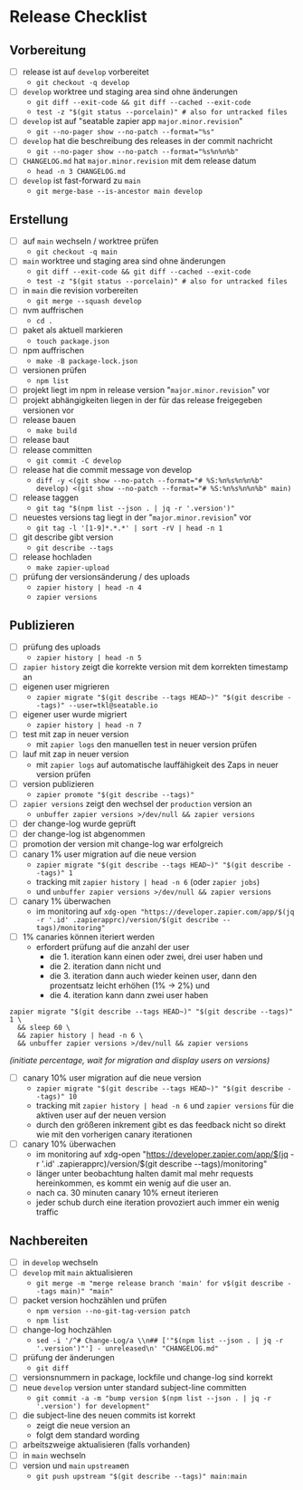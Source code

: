 # Release Checklist

## Vorbereitung

* [ ] release ist auf `develop` vorbereitet
  * `git checkout -q develop`
* [ ] `develop` worktree und staging area sind ohne änderungen
  * `git diff --exit-code && git diff --cached --exit-code`
  * `test -z "$(git status --porcelain)" # also for untracked files`
* [ ] `develop` ist auf "seatable zapier app `major.minor.revision`"
  * `git --no-pager show --no-patch --format="%s"`
* [ ] `develop` hat die beschreibung des releases in der commit nachricht
  * `git --no-pager show --no-patch --format="%s%n%n%b"`
* [ ] `CHANGELOG.md` hat `major.minor.revision` mit dem release datum
  * `head -n 3 CHANGELOG.md`
* [ ] `develop` ist fast-forward zu `main`
  * `git merge-base --is-ancestor main develop`

## Erstellung

* [ ] auf `main` wechseln / worktree prüfen
  * `git checkout -q main`
* [ ] `main` worktree und staging area sind ohne änderungen
  * `git diff --exit-code && git diff --cached --exit-code`
  * `test -z "$(git status --porcelain)" # also for untracked files`
* [ ] in `main` die revision vorbereiten
  * `git merge --squash develop`
* [ ] nvm auffrischen
  * `cd .`
* [ ] paket als aktuell markieren
  * `touch package.json`
* [ ] npm auffrischen
  * `make -B package-lock.json`
* [ ] versionen prüfen
  * `npm list`
* [ ] projekt liegt im npm in release version "`major.minor.revision`" vor
* [ ] projekt abhängigkeiten liegen in der für das release freigegeben versionen vor
* [ ] release bauen
  * `make build`
* [ ] release baut
* [ ] release committen
  * `git commit -C develop`
* [ ] release hat die commit message von develop
  * `diff -y <(git show --no-patch --format="# %S:%n%s%n%n%b" develop) <(git show --no-patch --format="# %S:%n%s%n%n%b" main)`
* [ ] release taggen
  * `git tag "$(npm list --json . | jq -r '.version')"`
* [ ] neuestes versions tag liegt in der "`major.minor.revision`" vor
  * `git tag -l '[1-9]*.*.*' | sort -rV | head -n 1`
* [ ] git describe gibt version
  * `git describe --tags`
* [ ] release hochladen
  * `make zapier-upload`
* [ ] prüfung der versionsänderung / des uploads
  * `zapier history | head -n 4`
  * `zapier versions`

## Publizieren

* [ ] prüfung des uploads
  * `zapier history | head -n 5`
* [ ] `zapier history` zeigt die korrekte version mit dem korrekten timestamp an
* [ ] eigenen user migrieren
  * `zapier migrate "$(git describe --tags HEAD~)" "$(git describe --tags)" --user=tkl@seatable.io`
* [ ] eigener user wurde migriert
  * `zapier history | head -n 7`
* [ ] test mit zap in neuer version
  * mit `zapier logs` den manuellen test in neuer version prüfen
* [ ] lauf mit zap in neuer version
  * mit `zapier logs` auf automatische lauffähigkeit des Zaps in neuer version prüfen
* [ ] version publizieren
  * `zapier promote "$(git describe --tags)"`
* [ ] `zapier versions` zeigt den wechsel der `production` version an
  * `unbuffer zapier versions >/dev/null && zapier versions`
* [ ] der change-log wurde geprüft
* [ ] der change-log ist abgenommen
* [ ] promotion der version mit change-log war erfolgreich
* [ ] canary 1% user migration auf die neue version
  * `zapier migrate "$(git describe --tags HEAD~)" "$(git describe --tags)" 1`
  * tracking mit `zapier history | head -n 6` (oder `zapier jobs`)
  * und `unbuffer zapier versions >/dev/null && zapier versions`
* [ ] canary 1% überwachen
  * im monitoring auf `xdg-open "https://developer.zapier.com/app/$(jq -r '.id' .zapierapprc)/version/$(git describe --tags)/monitoring"`
* [ ] 1% canaries können iteriert werden
  * erfordert prüfung auf die anzahl der user
    * die 1. iteration kann einen oder zwei, drei user haben und
    * die 2. iteration dann nicht und
    * die 3. iteration dann auch wieder keinen user, dann den prozentsatz leicht erhöhen (1% -> 2%) und
    * die 4. iteration kann dann zwei user haben

~~~shell
zapier migrate "$(git describe --tags HEAD~)" "$(git describe --tags)" 1 \
  && sleep 60 \
  && zapier history | head -n 6 \
  && unbuffer zapier versions >/dev/null && zapier versions
~~~
_(initiate percentage, wait for migration and display users on versions)_

* [ ] canary 10% user migration auf die neue version
  * `zapier migrate "$(git describe --tags HEAD~)" "$(git describe --tags)" 10`
  * tracking mit `zapier history | head -n 6` und `zapier versions` für die aktiven user auf der neuen version
  * durch den größeren inkrement gibt es das feedback nicht so direkt wie mit den vorherigen canary iterationen
* [ ] canary 10% überwachen
  * im monitoring auf xdg-open "https://developer.zapier.com/app/$(jq -r '.id' .zapierapprc)/version/$(git describe --tags)/monitoring"
  * länger unter beobachtung halten damit mal mehr requests hereinkommen, es kommt ein wenig auf die user an.
  * nach ca. 30 minuten canary 10% erneut iterieren
  * jeder schub durch eine iteration provoziert auch immer ein wenig traffic


## Nachbereiten

* [ ] in `develop` wechseln
* [ ] `develop` mit `main` aktualisieren
  * `git merge -m "merge release branch 'main' for v$(git describe --tags main)" "main"`
* [ ] packet version hochzählen und prüfen
  * `npm version --no-git-tag-version patch`
  * `npm list`
* [ ] change-log hochzählen
  * `sed -i '/^# Change-Log/a \\n## ['"$(npm list --json . | jq -r '.version')"'] - unreleased\n' "CHANGELOG.md"`
* [ ] prüfung der änderungen
  * `git diff`
* [ ] versionsnummern in package, lockfile und change-log sind korrekt
* [ ] neue `develop` version unter standard subject-line committen
  * `git commit -a -m "bump version $(npm list --json . | jq -r '.version') for development"`
* [ ] die subject-line des neuen commits ist korrekt
  * zeigt die neue version an
  * folgt dem standard wording
* [ ] arbeitszweige aktualisieren (falls vorhanden)
* [ ] in `main` wechseln
* [ ] version und `main` `upstream`en
  * `git push upstream "$(git describe --tags)" main:main`
